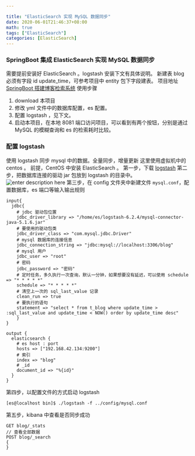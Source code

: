 ```yaml
---

title: "ElasticSearch 实现 MySQL 数据同步"
date: 2020-06-01T21:46:37+08:00
math: true
tags: ["ElasticSearch"]
categories: [ElasticSearch]
---
```

### SpringBoot 集成 ElasticSearch 实现 MySQL 数据同步

需要提前安装好 ElasticSearch 。logstash 安装下文有具体说明。
新建表 blog 必须有字段 id update_time，可参考项目中 entity 包下字段建表。
项目地址 [SpringBoot 搭建博客检索系统](https://github.com/sixkery/blog_index)
使用步骤

1. download 本项目
2. 修改 yml 文件中的数据库配置，es 配置。
3. 配置 logstash ，见下文。
4. 启动本项目，在本地 8081 端口访问项目，可以看到有两个按钮，分别是通过 MySQL 的模糊查询和 es 的检索耗时比较。

### 配置 logstash

使用 logstash 同步  mysql 中的数据。全量同步，增量更新
这里使用虚拟机中的 centos 。
前提，CentOS 中安装 ElasticSearch 。 
第一步，下载 [logstash](https://www.elastic.co/cn/downloads/past-releases#logstash) 
第二步，把数据库连接的驱动 jar 包放到 logstash 的目录中。
![enter description here](/home/sixkery/learn/note/images/1574645141708.png)
第三步，在 config 文件夹中新建文件 `mysql.conf`，配置数据库，es 端口等输入输出规则

```dsconfig
input{
  jdbc{
    # jdbc 驱动包位置
    jdbc_driver_library => "/home/es/logstash-6.2.4/mysql-connector-java-5.1.6.jar"
    # 要使用的驱动包类
    jdbc_driver_class => "com.mysql.jdbc.Driver" 
    # mysql 数据库的连接信息
    jdbc_connection_string => "jdbc:mysql://localhost:3306/blog"
    # mysql 用户
    jdbc_user => "root"
    # 密码
    jdbc_password => "密码"
    # 定时任务，多久执行一次查询，默认一分钟，如果想要没有延迟，可以使用 schedule => "* * * * *"
    schedule => "* * * * *"
    # 清空上一次的 sql_last_value 记录
    clean_run => true
    # 要执行的语句
    statement => "select * from t_blog where update_time > :sql_last_value and update_time < NOW() order by update_time desc"
    }
}

output {
  elasticsearch {
    # es host : port
    hosts => ["192.168.42.134:9200"]
    # 索引
    index => "blog"
    # _id
    document_id => "%{id}"
  }
}

```

第四步，以配置文件的方式启动 logstash

```shell
[es@localhost bin]$ ./logstash -f ../config/mysql.conf 
```

第五步，kibana 中查看是否同步成功

```shell
GET blog/_stats
// 查看全部数据
POST blog/_search
{
}
```

